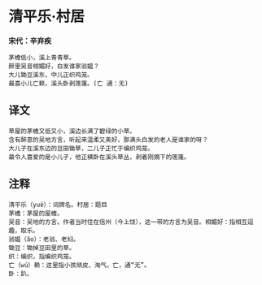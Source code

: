 清平乐·村居
==
**宋代：辛弃疾**

    茅檐低小，溪上青青草。
    醉里吴音相媚好，白发谁家翁媪？
    大儿锄豆溪东，中儿正织鸡笼。
    最喜小儿亡赖，溪头卧剥莲蓬。(亡 通：无)

译文
--
    草屋的茅檐又低又小，溪边长满了碧绿的小草。
    含有醉意的吴地方言，听起来温柔又美好，那满头白发的老人是谁家的呀？
    大儿子在溪东边的豆田锄草，二儿子正忙于编织鸡笼。
    最令人喜爱的是小儿子，他正横卧在溪头草丛，剥着刚摘下的莲蓬。

注释
--
    清平乐（yuè）：词牌名。村居：题目
    茅檐：茅屋的屋檐。
    吴音：吴地的方言。作者当时住在信州（今上饶），这一带的方言为吴音。相媚好：指相互逗趣，取乐。
    翁媪（ǎo）：老翁、老妇。
    锄豆：锄掉豆田里的草。
    织：编织，指编织鸡笼。
    亡（wú）赖：这里指小孩顽皮、淘气。亡，通“无”。
    卧：趴。